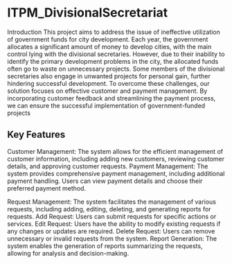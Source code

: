 # ITPM_DivisionalSecretariat

Introduction
This project aims to address the issue of ineffective utilization of government funds for city development. Each year, the government allocates a significant amount of money to develop cities, with the main control lying with the divisional secretaries. However, due to their inability to identify the primary development problems in the city, the allocated funds often go to waste on unnecessary projects. Some members of the divisional secretaries also engage in unwanted projects for personal gain, further hindering successful development.
To overcome these challenges, our solution focuses on effective customer and payment management. By incorporating customer feedback and streamlining the payment process, we can ensure the successful implementation of government-funded projects


<h2>Key Features</h2>
Customer Management: 
The system allows for the efficient management of customer information, including adding new customers, reviewing customer details, and approving customer requests.
Payment Management: 
The system provides comprehensive payment management, including additional payment handling. Users can view payment details and choose their preferred payment method.

Request Management:
The system facilitates the management of various requests, including adding, editing, deleting, and generating reports for requests.
Add Request: 
Users can submit requests for specific actions or services.
Edit Request: Users have the ability to modify existing requests if any changes or updates are required.
Delete Request: Users can remove unnecessary or invalid requests from the system.
Report Generation: The system enables the generation of reports summarizing the requests, allowing for analysis and decision-making.
